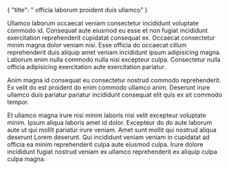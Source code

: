 {
  "title": " officia laborum proident duis ullamco"
}

Ullamco laborum occaecat veniam consectetur incididunt voluptate commodo id. Consequat aute eiusmod eu esse et non fugiat incididunt exercitation reprehenderit cupidatat consequat ex. Occaecat consectetur minim magna dolor veniam nisi. Esse officia do occaecat cillum reprehenderit duis aliquip amet veniam incididunt ipsum adipisicing magna. Laborum enim nulla commodo nulla nisi excepteur culpa. Consectetur nulla officia adipisicing exercitation aute exercitation pariatur.

Anim magna id consequat eu consectetur nostrud commodo reprehenderit. Ex velit do est proident do enim commodo ullamco anim. Deserunt irure ullamco duis pariatur pariatur incididunt consequat elit quis ex sit commodo tempor.

Et ullamco magna irure nisi minim laboris nisi velit excepteur voluptate minim. Ipsum aliqua laboris amet id dolor. Excepteur do do aute laborum aute ut qui mollit pariatur irure veniam. Amet sunt mollit qui nostrud aliqua deserunt Lorem deserunt. Qui incididunt veniam veniam in cupidatat ad officia ea minim reprehenderit culpa aute eiusmod culpa. Irure dolore incididunt fugiat nostrud veniam ex ullamco reprehenderit ex aliquip culpa culpa magna.